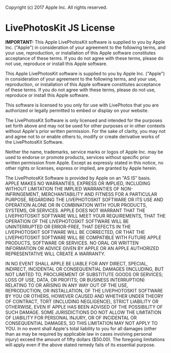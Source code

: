Copyright (c) 2017 Apple Inc. All rights reserved.

# LivePhotosKit JS License

**IMPORTANT:** This Apple LivePhotosKit software is supplied to you by Apple
Inc. ("Apple") in consideration of your agreement to the following terms, and
your use, reproduction, or installation of this Apple software constitutes
acceptance of these terms. If you do not agree with these terms, please do not
use, reproduce or install this Apple software.

This Apple LivePhotosKit software is supplied to you by Apple Inc. ("Apple") in
consideration of your agreement to the following terms, and your use,
reproduction, or installation of this Apple software constitutes acceptance of
these terms. If you do not agree with these terms, please do not use, reproduce
or install this Apple software.

This software is licensed to you only for use with LivePhotos that you are
authorized or legally permitted to embed or display on your website. 

The LivePhotosKit Software is only licensed and intended for the purposes set
forth above and may not be used for other purposes or in other contexts without
Apple's prior written permission. For the sake of clarity, you may not and
agree not to or enable others to, modify or create derivative works of the
LivePhotosKit Software.

Neither the name, trademarks, service marks or logos of Apple Inc. may be used
to endorse or promote products, services without specific prior written
permission from Apple. Except as expressly stated in this notice, no other
rights or licenses, express or implied, are granted by Apple herein.

The LivePhotosKit Software is provided by Apple on an "AS IS" basis. APPLE
MAKES NO WARRANTIES, EXPRESS OR IMPLIED, INCLUDING WITHOUT LIMITATION THE
IMPLIED WARRANTIES OF NON-INFRINGEMENT, MERCHANTABILITY AND FITNESS FOR A
PARTICULAR PURPOSE, REGARDING THE LIVEPHOTOSKIT SOFTWARE OR ITS USE AND
OPERATION ALONE OR IN COMBINATION WITH YOUR PRODUCTS, SYSTEMS, OR SERVICES.
APPLE DOES NOT WARRANT THAT THE LIVEPHOTOSKIT SOFTWARE WILL MEET YOUR
REQUIREMENTS, THAT THE OPERATION OF THE LIVEPHOTOSKIT SOFTWARE WILL BE
UNINTERRUPTED OR ERROR-FREE, THAT DEFECTS IN THE LIVEPHOTOSKIT SOFTWARE WILL BE
CORRECTED, OR THAT THE LIVEPHOTOSKIT SOFTWARE WILL BE COMPATIBLE WITH FUTURE
APPLE PRODUCTS, SOFTWARE OR SERVICES. NO ORAL OR WRITTEN INFORMATION OR ADVICE
GIVEN BY APPLE OR AN APPLE AUTHORIZED REPRESENTATIVE WILL CREATE A WARRANTY. 

IN NO EVENT SHALL APPLE BE LIABLE FOR ANY DIRECT, SPECIAL, INDIRECT, INCIDENTAL
OR CONSEQUENTIAL DAMAGES (INCLUDING, BUT NOT LIMITED TO, PROCUREMENT OF
SUBSTITUTE GOODS OR SERVICES; LOSS OF USE, DATA, OR PROFITS; OR BUSINESS
INTERRUPTION) RELATING TO OR ARISING IN ANY WAY OUT OF THE USE, REPRODUCTION,
OR INSTALLATION, OF THE LIVEPHOTOSKIT SOFTWARE BY YOU OR OTHERS, HOWEVER CAUSED
AND WHETHER UNDER THEORY OF CONTRACT, TORT (INCLUDING NEGLIGENCE), STRICT
LIABILITY OR OTHERWISE, EVEN IF APPLE HAS BEEN ADVISED OF THE POSSIBILITY OF
SUCH DAMAGE. SOME JURISDICTIONS DO NOT ALLOW THE LIMITATION OF LIABILITY FOR
PERSONAL INJURY, OR OF INCIDENTAL OR CONSEQUENTIAL DAMAGES, SO THIS LIMITATION
MAY NOT APPLY TO YOU. In no event shall Apple's total liability to you for all
damages (other than as may be required by applicable law in cases involving
personal injury) exceed the amount of fifty dollars ($50.00). The foregoing
limitations will apply even if the above stated remedy fails of its essential
purpose. 

